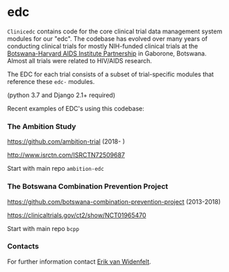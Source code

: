 # edc

``Clinicedc`` contains code for the core clinical trial data management system modules for our "edc". The codebase has evolved over many years of conducting clinical trials for mostly NIH-funded clinical trials at the [Botswana-Harvard AIDS Institute Partnership](https://aids.harvard.edu/research/bhp) in Gaborone, Botswana. Almost all trials were related to HIV/AIDS research.

The EDC for each trial consists of a subset of trial-specific modules that reference these ``edc-`` modules. 

(python 3.7 and Django 2.1+ required)

Recent examples of EDC's using this codebase:

### The Ambition Study

https://github.com/ambition-trial (2018- )

http://www.isrctn.com/ISRCTN72509687

Start with main repo `ambition-edc`

### The Botswana Combination Prevention Project

https://github.com/botswana-combination-prevention-project (2013-2018)

https://clinicaltrials.gov/ct2/show/NCT01965470

Start with main repo `bcpp`

### Contacts

For further information contact [Erik van Widenfelt](https://github.com/erikvw).
